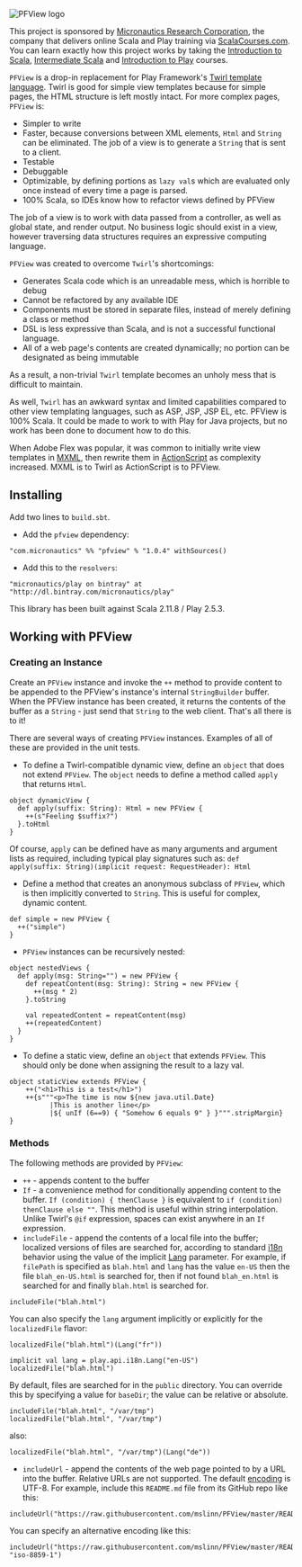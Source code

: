 ![PFView logo](https://raw.githubusercontent.com/mslinn/PFView/master/images/pfview_355x148.png "PFView Logo")This project is sponsored by [Micronautics Research Corporation](http://www.micronauticsresearch.com/),the company that delivers online Scala and Play training via [ScalaCourses.com](http://www.ScalaCourses.com).You can learn exactly how this project works by taking the [Introduction to Scala](http://www.ScalaCourses.com/showCourse/40),[Intermediate Scala](http://www.ScalaCourses.com/showCourse/45) and [Introduction to Play](http://www.ScalaCourses.com/showCourse/39) courses.`PFView` is a drop-in replacement for Play Framework's [Twirl template language](https://github.com/playframework/twirlhttps://github.com/playframework/twirl).Twirl is good for simple view templates because for simple pages, the HTML structure is left mostly intact.For more complex pages, `PFView` is: * Simpler to write * Faster, because conversions between XML elements, `Html` and `String` can be eliminated. The job of a view is to generate a `String` that is sent to a client. * Testable * Debuggable * Optimizable, by defining portions as `lazy val`s which are evaluated only once instead of every time a page is parsed. * 100% Scala, so IDEs know how to refactor views defined by PFViewThe job of a view is to work with data passed from a controller, as well as global state, and render output.No business logic should exist in a view, however traversing data structures requires an expressive computing language.`PFView` was created to overcome `Twirl`'s shortcomings: * Generates Scala code which is an unreadable mess, which is horrible to debug * Cannot be refactored by any available IDE * Components must be stored in separate files, instead of merely defining a class or method * DSL is less expressive than Scala, and is not a successful functional language. * All of a web page's contents are created dynamically; no portion can be designated as being immutableAs a result, a non-trivial `Twirl` template becomes an unholy mess that is difficult to maintain.As well, `Twirl` has an awkward syntax and limited capabilities compared to other view templating languages, such as ASP, JSP, JSP EL, etc.PFView is 100% Scala. It could be made to work to with Play for Java projects, but no work has been done to document how to do this.When Adobe Flex was popular, it was common to initially write view templates in [MXML](http://en.wikipedia.org/wiki/MXML),then rewrite them in [ActionScript](http://en.wikipedia.org/wiki/ActionScript) as complexity increased.MXML is to Twirl as ActionScript is to PFView.## Installing ##Add two lines to `build.sbt`. * Add the `pfview` dependency:````"com.micronautics" %% "pfview" % "1.0.4" withSources()```` * Add this to the `resolvers`:````"micronautics/play on bintray" at "http://dl.bintray.com/micronautics/play"````This library has been built against Scala 2.11.8 / Play 2.5.3.## Working with PFView ##### Creating an Instance ###Create an `PFView` instance and invoke the `++` method to provide content to be appended to the PFView's instance's internal `StringBuilder` buffer.When the PFView instance has been created, it returns the contents of the buffer as a `String` - just send that `String` to the web client.That's all there is to it!There are several ways of creating `PFView` instances. Examples of all of these are provided in the unit tests. * To define a Twirl-compatible dynamic view, define an `object` that does not extend `PFView`.   The `object` needs to define a method called `apply` that returns `Html`.````object dynamicView {  def apply(suffix: String): Html = new PFView {    ++(s"Feeling $suffix?")  }.toHtml}````Of course, `apply` can be defined have as many arguments and argument lists as required, including typical play signatures such as:`def apply(suffix: String)(implicit request: RequestHeader): Html` * Define a method that creates an anonymous subclass of `PFView`, which is then implicitly converted to `String`.   This is useful for complex, dynamic content.````def simple = new PFView {  ++("simple")}````* `PFView` instances can be recursively nested:````object nestedViews {  def apply(msg: String="") = new PFView {    def repeatContent(msg: String): String = new PFView {      ++(msg * 2)    }.toString    val repeatedContent = repeatContent(msg)    ++(repeatedContent)  }}```` * To define a static view, define an `object` that extends `PFView`. This should only be done when assigning the result to a lazy val.````object staticView extends PFView {    ++("<h1>This is a test</h1>")    ++{s"""<p>The time is now ${new java.util.Date}          |This is another line</p>          |${ unIf (6==9) { "Somehow 6 equals 9" } }""".stripMargin}}````### Methods ###The following methods are provided by `PFView`: * `++` - appends content to the buffer * `If` - a convenience method for conditionally appending content to the buffer.`If (condition) { thenClause }` is equivalent to `if (condition) thenClause else ""`.This method is useful within string interpolation. Unlike Twirl's `@if` expression, spaces can exist anywhere in an `If` expression. * `includeFile` - append the contents of a local file into the buffer; localized versions of files are searched for,according to standard [i18n](http://en.wikipedia.org/wiki/Internationalization_and_localization) behavior using the value of the implicit[Lang](https://www.playframework.com/documentation/2.3.x/api/scala/index.html#play.api.i18n.Lang) parameter.For example, if `filePath` is specified as `blah.html` and `lang` has the value `en-US` then the file `blah_en-US.html` is searched for,then if not found `blah_en.html` is searched for and finally `blah.html` is searched for.````includeFile("blah.html")````You can also specify the `lang` argument implicitly or explicitly for the `localizedFile` flavor:````localizedFile("blah.html")(Lang("fr"))implicit val lang = play.api.i18n.Lang("en-US")localizedFile("blah.html")````By default, files are searched for in the `public` directory. You can override this by specifying a value for `baseDir`; the value can be relative or absolute.````includeFile("blah.html", "/var/tmp")localizedFile("blah.html", "/var/tmp")````also:````localizedFile("blah.html", "/var/tmp")(Lang("de"))```` * `includeUrl` - append the contents of the web page pointed to by a URL into the buffer.Relative URLs are not supported. The default [encoding](https://www.playframework.com/documentation/2.3.x/api/scala/index.html#play.api.mvc.Codec) is UTF-8.For example, include this `README.md` file from its GitHub repo like this:````includeUrl("https://raw.githubusercontent.com/mslinn/PFView/master/README.md")````You can specify an alternative encoding like this:````includeUrl("https://raw.githubusercontent.com/mslinn/PFView/master/README.md", "iso-8859-1")````